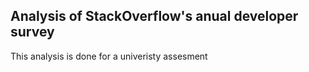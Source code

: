 ## Analysis of StackOverflow's anual developer survey
This analysis is done for a univeristy assesment

